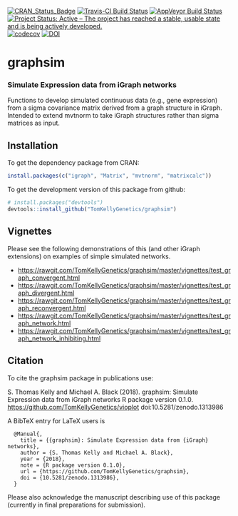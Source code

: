 [![CRAN_Status_Badge](http://www.r-pkg.org/badges/version/graphsim)](https://cran.r-project.org/package=graphsim)
[![Travis-CI Build Status](https://travis-ci.org/TomKellyGenetics/graphsim.svg?branch=master)](https://travis-ci.org/TomKellyGenetics/graphsim)
[![AppVeyor Build Status](https://ci.appveyor.com/api/projects/status/github/TomKellyGenetics/graphsim?branch=master&svg=true)](https://ci.appveyor.com/project/TomKellyGenetics/graphsim)
[![Project Status: Active – The project has reached a stable, usable state and is being actively developed.](http://www.repostatus.org/badges/latest/active.svg)](http://www.repostatus.org/#active)
[![codecov](https://codecov.io/gh/TomKellyGenetics/graphsim/branch/master/graph/badge.svg)](https://codecov.io/gh/TomKellyGenetics/graphsim)
[![DOI](https://zenodo.org/badge/67395230.svg)](https://zenodo.org/badge/latestdoi/67395230)

# graphsim

### Simulate Expression data from iGraph networks

Functions to develop simulated continuous data (e.g., gene expression) from a sigma covariance matrix derived from a graph structure in iGraph. Intended to extend mvtnorm to take iGraph structures rather than sigma matrices as input.

## Installation

To get the dependency package from CRAN:

```R
install.packages(c("igraph", "Matrix", "mvtnorm", "matrixcalc"))
```

To get the development version of this package from github:

```R
# install.packages("devtools")
devtools::install_github("TomKellyGenetics/graphsim")
```

## Vignettes

Please see the following demonstrations of this (and other iGraph extensions) on examples of simple simulated networks.


* https://rawgit.com/TomKellyGenetics/graphsim/master/vignettes/test_graph_convergent.html
* https://rawgit.com/TomKellyGenetics/graphsim/master/vignettes/test_graph_divergent.html
* https://rawgit.com/TomKellyGenetics/graphsim/master/vignettes/test_graph_reconvergent.html
* https://rawgit.com/TomKellyGenetics/graphsim/master/vignettes/test_graph_network.html
* https://rawgit.com/TomKellyGenetics/graphsim/master/vignettes/test_graph_network_inhibiting.html

## Citation

To cite the graphsim package in publications use:

  S. Thomas Kelly and Michael A. Black (2018). graphsim: Simulate Expression data from iGraph networks 
  R package version 0.1.0. https://github.com/TomKellyGenetics/vioplot doi:10.5281/zenodo.1313986

A BibTeX entry for LaTeX users is

```
  @Manual{,
    title = {{graphsim}: Simulate Expression data from {iGraph} networks},
    author = {S. Thomas Kelly and Michael A. Black},
    year = {2018},
    note = {R package version 0.1.0},
    url = {https://github.com/TomKellyGenetics/graphsim},
    doi = {10.5281/zenodo.1313986},
  }
```

Please also acknowledge the manuscript describing use of this package (currently in final preparations for submission).


